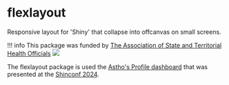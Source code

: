 # flexlayout

Responsive layout for 'Shiny' that collapse into offcanvas on small screens.

!!! info
    This package was funded by [The Association of State and Territorial Health Officials](https://www.astho.org)
    ![](https://www.astho.org/globalassets/masterpage/header/astho_logo.png)

The flexlayout package is used the [Astho's Profile dashboard](https://www.astho.org/) that
was presented at the [Shinconf 2024](https://www.shinyconf.com/shinyconf-2024-agenda#sz-tab-45401).
